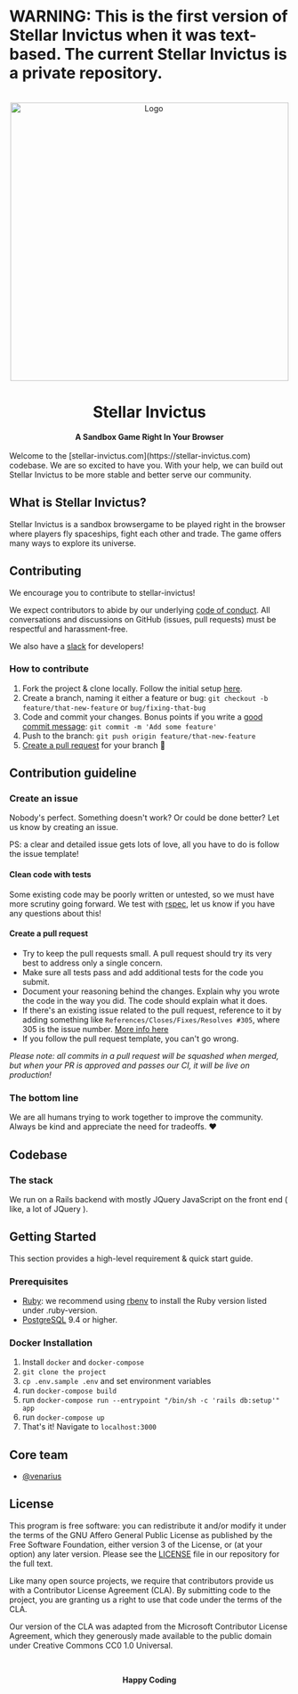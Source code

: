 # WARNING: This is the first version of Stellar Invictus when it was text-based. The current Stellar Invictus is a private repository.

<div align="center">
  <br>
  <img
    alt="Logo"
    src="https://s3-eu-west-1.amazonaws.com/static.stellar-invictus.com/assets/logos/stellar_side_black.png"
    width=500px
  />
  <h1>Stellar Invictus</h1>
  <strong>A Sandbox Game Right In Your Browser</strong>
</div>
<br/>
Welcome to the [stellar-invictus.com](https://stellar-invictus.com) codebase. We are so excited to have you. With your help, we can build out Stellar Invictus to be more stable and better serve our community.

## What is Stellar Invictus?

Stellar Invictus is a sandbox browsergame to be played right in the browser where players fly spaceships, fight each other and trade. The game offers many ways to explore its universe.

## Contributing

We encourage you to contribute to stellar-invictus!

We expect contributors to abide by our underlying [code of conduct](CODE_OF_CONDUCT.md). All conversations and discussions on GitHub (issues, pull requests) must be respectful and harassment-free.

We also have a [slack](https://join.slack.com/t/stellarinvictus/shared_invite/enQtNjAwMzczMjUzMTI1LWQ4NjljMWFhYjhmYWFlZDhjYjJiMDgxYmYwODA1YTIwZTA2YmE3MzA1NzI3MmVhZjRlOGJhN2Y1ZjhkYTRiYWY) for developers!

### How to contribute

1.  Fork the project & clone locally. Follow the initial setup [here](#getting-started).
2.  Create a branch, naming it either a feature or bug: `git checkout -b feature/that-new-feature` or `bug/fixing-that-bug`
3.  Code and commit your changes. Bonus points if you write a [good commit message](https://chris.beams.io/posts/git-commit/): `git commit -m 'Add some feature'`
4.  Push to the branch: `git push origin feature/that-new-feature`
5.  [Create a pull request](#create-a-pull-request) for your branch 🎉

## Contribution guideline

### Create an issue

Nobody's perfect. Something doesn't work? Or could be done better? Let us know by creating an issue.

PS: a clear and detailed issue gets lots of love, all you have to do is follow the issue template!

#### Clean code with tests

Some existing code may be poorly written or untested, so we must have more scrutiny going forward. We test with [rspec](http://rspec.info/), let us know if you have any questions about this!

#### Create a pull request

- Try to keep the pull requests small. A pull request should try its very best to address only a single concern.
- Make sure all tests pass and add additional tests for the code you submit.
- Document your reasoning behind the changes. Explain why you wrote the code in the way you did. The code should explain what it does.
- If there's an existing issue related to the pull request, reference to it by adding something like `References/Closes/Fixes/Resolves #305`, where 305 is the issue number. [More info here](https://github.com/blog/1506-closing-issues-via-pull-requests)
- If you follow the pull request template, you can't go wrong.

_Please note: all commits in a pull request will be squashed when merged, but when your PR is approved and passes our CI, it will be live on production!_

### The bottom line

We are all humans trying to work together to improve the community. Always be kind and appreciate the need for tradeoffs. ❤️

## Codebase

### The stack

We run on a Rails backend with mostly JQuery JavaScript on the front end ( like, a lot of JQuery ).

## Getting Started

This section provides a high-level requirement & quick start guide.

### Prerequisites

- [Ruby](https://www.ruby-lang.org/en/): we recommend using [rbenv](https://github.com/rbenv/rbenv) to install the Ruby version listed under .ruby-version.
- [PostgreSQL](https://www.postgresql.org/) 9.4 or higher.

### Docker Installation

1. Install `docker` and `docker-compose`
1. `git clone the project`
1. `cp .env.sample .env` and set environment variables
1. run `docker-compose build`
1. run `docker-compose run --entrypoint "/bin/sh -c 'rails db:setup'" app`
1. run `docker-compose up`
1. That's it! Navigate to `localhost:3000`

## Core team

- [@venarius](https://github.com/venarius)

## License

This program is free software: you can redistribute it and/or modify it under the terms of the GNU Affero General Public License as published by the Free Software Foundation, either version 3 of the License, or (at your option) any later version. Please see the [LICENSE](./LICENSE.md) file in our repository for the full text.

Like many open source projects, we require that contributors provide us with a Contributor License Agreement (CLA). By submitting code to the project, you are granting us a right to use that code under the terms of the CLA.

Our version of the CLA was adapted from the Microsoft Contributor License Agreement, which they generously made available to the public domain under Creative Commons CC0 1.0 Universal.

<br/>

<p align="center">
  <strong>Happy Coding</strong>
</p>
